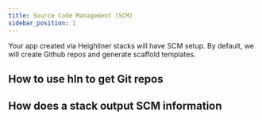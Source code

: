 ```yaml
---
title: Source Code Management (SCM)
sidebar_position: 1
---
```


Your app created via Heighliner stacks will have SCM setup.
By default, we will create Github repos and generate scaffold templates.

## How to use hln to get Git repos

## How does a stack output SCM information
